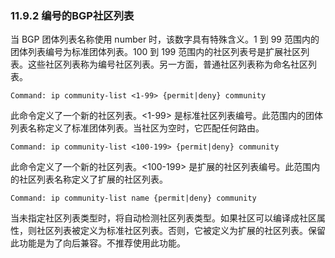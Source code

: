 ### 11.9.2 编号的BGP社区列表

当 BGP 团体列表名称使用 number 时，该数字具有特殊含义。1 到 99 范围内的团体列表编号为标准团体列表。100 到 199 范围内的社区列表号是扩展社区列表。这些社区列表称为编号社区列表。另一方面，普通社区列表称为命名社区列表。

```shell
Command: ip community-list <1-99> {permit|deny} community
```

此命令定义了一个新的社区列表。<1-99> 是标准社区列表编号。此范围内的团体列表名称定义了标准团体列表。当社区为空时，它匹配任何路由。

```shell
Command: ip community-list <100-199> {permit|deny} community
```

此命令定义了一个新的社区列表。<100-199> 是扩展的社区列表编号。此范围内的社区列表名称定义了扩展的社区列表。

```shell
Command: ip community-list name {permit|deny} community
```

当未指定社区列表类型时，将自动检测社区列表类型。如果社区可以编译成社区属性，则社区列表被定义为标准社区列表。否则，它被定义为扩展的社区列表。保留此功能是为了向后兼容。不推荐使用此功能。